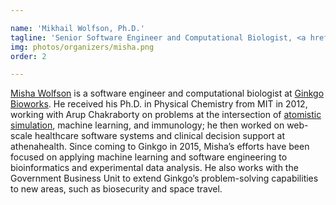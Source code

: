 ```yaml
---

name: 'Mikhail Wolfson, Ph.D.'
tagline: 'Senior Software Engineer and Computational Biologist, <a href="https://www.ginkgobioworks.com/">Ginkgo Bioworks</a>'
img: photos/organizers/misha.png
order: 2

---
```


[Misha Wolfson](https://myw.github.io/) is a software engineer and computational biologist at
[Ginkgo Bioworks](https://www.ginkgobioworks.com/). He received his Ph.D. in Physical Chemistry from
MIT in 2012, working with Arup Chakraborty on problems at the intersection of [atomistic
simulation](https://doi.org/10.1021/jp202471d), machine learning, and immunology; he then worked on
web-scale healthcare software systems and clinical decision support at athenahealth. Since coming to
Ginkgo in 2015, Misha’s efforts have been focused on applying machine learning and software
engineering to bioinformatics and experimental data analysis. He also works with the Government
Business Unit to extend Ginkgo’s problem-solving capabilities to new areas, such as biosecurity and
space travel.
